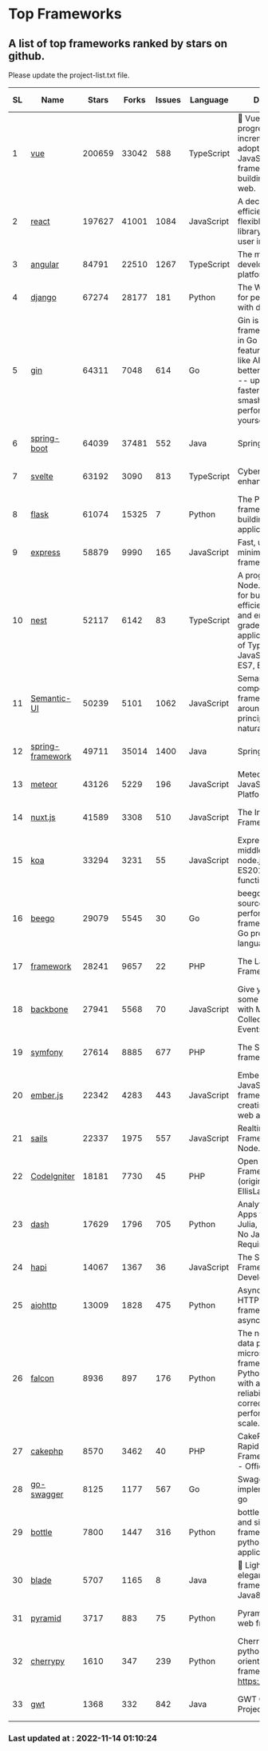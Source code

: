 # Top Frameworks
## A list of top frameworks ranked by stars on github.  
Please update the project-list.txt file.

| SL| Name  | Stars| Forks| Issues | Language | Description | Last Commit |
| --| ------| -----| ---- | ------ | -------- | ----------- | ----------- |
| 1 | [vue](https://github.com/vuejs/vue) | 200659 | 33042 | 588 | TypeScript | 🖖 Vue.js is a progressive, incrementally-adoptable JavaScript framework for building UI on the web. | 2022-11-09 12:39:52 |
| 2 | [react](https://github.com/facebook/react) | 197627 | 41001 | 1084 | JavaScript | A declarative, efficient, and flexible JavaScript library for building user interfaces. | 2022-11-11 20:18:06 |
| 3 | [angular](https://github.com/angular/angular) | 84791 | 22510 | 1267 | TypeScript | The modern web developer’s platform | 2022-11-11 23:47:03 |
| 4 | [django](https://github.com/django/django) | 67274 | 28177 | 181 | Python | The Web framework for perfectionists with deadlines. | 2022-11-11 08:35:13 |
| 5 | [gin](https://github.com/gin-gonic/gin) | 64311 | 7048 | 614 | Go | Gin is a HTTP web framework written in Go (Golang). It features a Martini-like API with much better performance -- up to 40 times faster. If you need smashing performance, get yourself some Gin. | 2022-11-09 06:50:46 |
| 6 | [spring-boot](https://github.com/spring-projects/spring-boot) | 64039 | 37481 | 552 | Java | Spring Boot | 2022-11-11 17:31:10 |
| 7 | [svelte](https://github.com/sveltejs/svelte) | 63192 | 3090 | 813 | TypeScript | Cybernetically enhanced web apps | 2022-11-10 14:15:07 |
| 8 | [flask](https://github.com/pallets/flask) | 61074 | 15325 | 7 | Python | The Python micro framework for building web applications. | 2022-10-30 14:55:51 |
| 9 | [express](https://github.com/expressjs/express) | 58879 | 9990 | 165 | JavaScript | Fast, unopinionated, minimalist web framework for node. | 2022-10-08 20:11:42 |
| 10 | [nest](https://github.com/nestjs/nest) | 52117 | 6142 | 83 | TypeScript | A progressive Node.js framework for building efficient, scalable, and enterprise-grade server-side applications on top of TypeScript & JavaScript (ES6, ES7, ES8) 🚀 | 2022-11-10 09:59:51 |
| 11 | [Semantic-UI](https://github.com/Semantic-Org/Semantic-UI) | 50239 | 5101 | 1062 | JavaScript | Semantic is a UI component framework based around useful principles from natural language. | 2022-10-06 20:02:37 |
| 12 | [spring-framework](https://github.com/spring-projects/spring-framework) | 49711 | 35014 | 1400 | Java | Spring Framework | 2022-11-13 18:08:28 |
| 13 | [meteor](https://github.com/meteor/meteor) | 43126 | 5229 | 196 | JavaScript | Meteor, the JavaScript App Platform | 2022-11-04 12:29:15 |
| 14 | [nuxt.js](https://github.com/nuxt/nuxt.js) | 41589 | 3308 | 510 | JavaScript | The Intuitive Vue(2) Framework | 2022-09-05 13:31:52 |
| 15 | [koa](https://github.com/koajs/koa) | 33294 | 3231 | 55 | JavaScript | Expressive middleware for node.js using ES2017 async functions | 2022-10-25 16:21:44 |
| 16 | [beego](https://github.com/beego/beego) | 29079 | 5545 | 30 | Go | beego is an open-source, high-performance web framework for the Go programming language. | 2022-11-10 10:22:37 |
| 17 | [framework](https://github.com/laravel/framework) | 28241 | 9657 | 22 | PHP | The Laravel Framework. | 2022-11-12 09:49:59 |
| 18 | [backbone](https://github.com/jashkenas/backbone) | 27941 | 5568 | 70 | JavaScript | Give your JS App some Backbone with Models, Views, Collections, and Events | 2022-08-23 08:30:45 |
| 19 | [symfony](https://github.com/symfony/symfony) | 27614 | 8885 | 677 | PHP | The Symfony PHP framework | 2022-11-11 07:12:32 |
| 20 | [ember.js](https://github.com/emberjs/ember.js) | 22342 | 4283 | 443 | JavaScript | Ember.js - A JavaScript framework for creating ambitious web applications | 2022-11-11 03:33:41 |
| 21 | [sails](https://github.com/balderdashy/sails) | 22337 | 1975 | 557 | JavaScript | Realtime MVC Framework for Node.js | 2022-09-02 20:00:35 |
| 22 | [CodeIgniter](https://github.com/bcit-ci/CodeIgniter) | 18181 | 7730 | 45 | PHP | Open Source PHP Framework (originally from EllisLab) | 2022-11-06 14:05:57 |
| 23 | [dash](https://github.com/plotly/dash) | 17629 | 1796 | 705 | Python | Analytical Web Apps for Python, R, Julia, and Jupyter. No JavaScript Required. | 2022-11-07 15:13:24 |
| 24 | [hapi](https://github.com/hapijs/hapi) | 14067 | 1367 | 36 | JavaScript | The Simple, Secure Framework Developers Trust | 2022-11-09 04:11:28 |
| 25 | [aiohttp](https://github.com/aio-libs/aiohttp) | 13009 | 1828 | 475 | Python | Asynchronous HTTP client/server framework for asyncio and Python | 2022-11-10 19:27:48 |
| 26 | [falcon](https://github.com/falconry/falcon) | 8936 | 897 | 176 | Python | The no-magic web data plane API and microservices framework for Python developers, with a focus on reliability, correctness, and performance at scale. | 2022-11-05 09:05:32 |
| 27 | [cakephp](https://github.com/cakephp/cakephp) | 8570 | 3462 | 40 | PHP | CakePHP: The Rapid Development Framework for PHP - Official Repository | 2022-11-13 13:12:09 |
| 28 | [go-swagger](https://github.com/go-swagger/go-swagger) | 8125 | 1177 | 567 | Go | Swagger 2.0 implementation for go | 2022-11-05 22:08:10 |
| 29 | [bottle](https://github.com/bottlepy/bottle) | 7800 | 1447 | 316 | Python | bottle.py is a fast and simple micro-framework for python web-applications. | 2022-09-05 15:24:52 |
| 30 | [blade](https://github.com/lets-blade/blade) | 5707 | 1165 | 8 | Java | :rocket: Lightning fast and elegant mvc framework for Java8 | 2022-05-10 12:38:06 |
| 31 | [pyramid](https://github.com/Pylons/pyramid) | 3717 | 883 | 75 | Python | Pyramid - A Python web framework | 2022-09-29 23:22:56 |
| 32 | [cherrypy](https://github.com/cherrypy/cherrypy) | 1610 | 347 | 239 | Python | CherryPy is a pythonic, object-oriented HTTP framework.      https://cherrypy.dev | 2022-07-17 20:36:25 |
| 33 | [gwt](https://github.com/gwtproject/gwt) | 1368 | 332 | 842 | Java | GWT Open Source Project | 2022-07-26 22:23:28 |

### Last updated at : 2022-11-14 01:10:24

